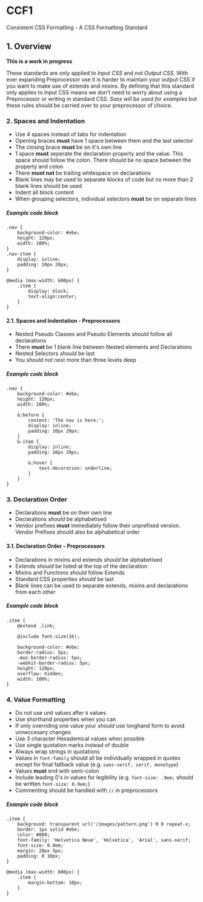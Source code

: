 # CCF1
Consistent CSS Formatting - A CSS Formatting Standard

## 1. Overview
**This is a work in progress**

These standards are only applied to *Input CSS* and not *Output CSS*. With ever expanding Preprocessor use it is harder to maintain your output CSS if you want to make use of extends and mixins. By defining that this standard only applies to Input CSS means we don’t need to worry about using a Preprocessor or writing in standard CSS. *Sass will be used for examples* but these rules should be carried over to your preprocessor of choice.

### 2. Spaces and Indentation
- Use 4 spaces instead of tabs for indentation
- Opening braces **must** have 1 space between them and the last selector
- The closing brace **must** be on it's own line
- 1 space **must** seperate the declaration property and the value. This space should follow the colon. There should be no space between the property and colon
- There **must not** be trailing whitespace on declarations
- Blank lines may be used to separate blocks of code but no more than 2 blank lines should be used
- Indent all block content
- When grouping selectors, individual selectors **must** be on separate lines

##### Example code block
    .nav {
        background-color: #ebe;
        height: 120px;
        width: 100%;
    }
    .nav-item {
        display: inline;
        padding: 10px 20px;
    }

    @media (max-width: 600px) {
        .item {
            display: block;
            text-align:center;
        }
    }

#### 2.1. Spaces and Indentation - Preprocessors
- Nested Pseudo Classes and Pseudo Elements *should* follow all declarations
- There **must** be 1 blank line between Nested elements and Declarations
- Nested Selectors *should* be last
- You *should not* nest more than three levels deep

##### Example code block
    .nav {
        background-color: #ebe;
        height: 120px;
        width: 100%;

        &:before {
            content: 'The nav is here:';
            display: inline;
            padding: 10px 20px;
        }
        &-item {
            display: inline;
            padding: 10px 20px;

            &:hover {
                text-decoration: underline;
            }
        }
    }

### 3. Declaration Order
- Declarations **must** be on their own line
- Declarations *should* be alphabetised
- Vendor prefixes **must** immediately follow their unprefixed version. Vendor Prefixes should also be alphabetical order

#### 3.1. Declaration Order - Preprocessors
- Declarations in mixins and extends *should* be alphabetised
- Extends *should* be listed at the top of the declaration
- Mixins and Functions *should* follow Extends
- Standard CSS properties *should* be last
- Blank lines can be used to separate extends, mixins and declarations from each other

##### Example code block
    .item {
        @extend .link;

        @include font-size(16);

        background-color: #ebe;
        border-radius: 5px;
        -moz-border-radius: 5px;
        -webkit-border-radius: 5px;
        height: 120px;
        overflow: hidden;
        width: 100%;
    }

### 4. Value Formatting
- Do not use unit values after `0` values
- Use shorthand properties when you can
- If only overriding one value your *should* use longhand form to avoid unneccesary changes
- Use 3 character Hexademical values when possible
- Use single quotation marks instead of double
- Always wrap strings in quotations
- Values in `font-family` should all be individually wrapped in quotes except for final fallback value (e.g. `sans-serif, serif, monotype`)
- Values **must** end with semi-colon
- Include leading 0's in values for legibility (e.g. `font-size: .9em;` should be written `font-size: 0.9em;`)
- Commenting should be handled with `//` in preprocessors

##### Example code block
    .item {
        background: transparent url('/images/pattern.png') 0 0 repeat-x;
        border: 1px solid #ebe;
        color: #000;
        font-family: 'Helvetica Neue', 'Helvetica', 'Arial', sans-serif;
        font-size: 0.9em;
        margin: 20px 5px;
        padding: 0 10px;
    }

    @media (max-width: 600px) {
        .item {
            margin-bottom: 10px;
        }
    }
